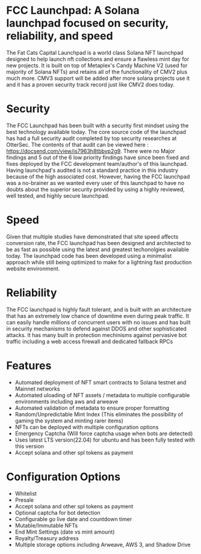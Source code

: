 # FCC Launchpad: A Solana launchpad focused on security, reliability, and speed 

The Fat Cats Capital Launchpad is a world class Solana NFT launchpad designed to help launch nft collections and ensure a flawless mint day for new projects. It is built on top of Metaplex's Candy Machine V2 (used for majority of Solana NFTs) and retains all of the functionality of CMV2 plus much more. CMV3 support will be added after more solana projects use it and it has a proven security track record just like CMV2 does today.

# Security

The FCC Launchpad has been built with a security first mindset using the best technology available today. The core source code of the launchpad has had a full security audit completed by top security researches at OtterSec. The contents of that audit can be viewed here : https://docsend.com/view/is7963h8tbbvp2g9. There were no Major findings and 5 out of the 6 low priority findings have since been fixed and fixes deployed by the FCC development team/author's of this launchpad. Having launchpad's audited is not a standard practice in this industry because of the high associated cost. However, having the FCC launchpad was a no-brainer as we wanted every user of this launchpad to have no doubts about the superior security provided by using a highly reviewed, well tested, and highly secure launchpad.

# Speed

Given that multiple studies have demonstrated that site speed affects conversion rate, the FCC launchpad has been designed and architected to be as fast as possible using the latest and greatest techonolgies available today. The launchpad code has been developed using a minimalist approach while still being optimized to make for a lightning fast production website environment.

# Reliability

The FCC launchpad is highly fault tolerant, and is built with an architecture that has an extremely low chance of downtime even during peak traffic. It can easily handle millions of concurrent users with no issues and has built in security mechanisms to defend against DDOS and other sophisticated attacks. It has many built in protection mechinisms against pervasive bot traffic including a web access firewall and dedicated fallback RPCs

# Features

* Automated deployment of NFT smart contracts to Solana testnet and Mainnet networks
* Automated uloading of NFT assets / metadata to multiple configurable environments including aws and arweave
* Automated validation of metadata to ensure proper formatting
* Random/Unpredictable Mint Index (This eliminates the possibility of gaming the system and minting rarer items)
* NFTs can be deployed with multiple configuration options
* Emergency Captcha (Will force captcha usage when bots are detected)
* Uses latest LTS version(22.04) for ubuntu and has been fully tested with this version
* Accept solana and other spl tokens as payment

# Configuration Options

* Whitelist
* Presale
* Accept solana and other spl tokens as payment
* Optional captcha for bot detection
* Configurable go live date and countdown timer
* Mutable/Immutable NFTs
* End Mint Settings (date vs mint amount)
* Royalty/Treasury address
* Multiple storage options including Arweave, AWS 3, and Shadow Drive
